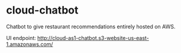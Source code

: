 # cloud-chatbot
Chatbot to give restaurant recommendations entirely hosted on AWS.


UI endpoint: http://cloud-as1-chatbot.s3-website-us-east-1.amazonaws.com/
